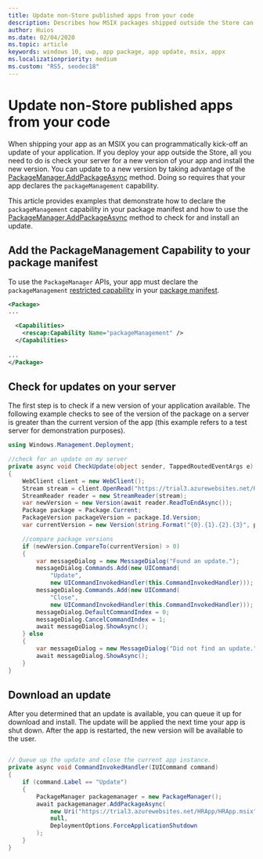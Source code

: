 ```yaml
---
title: Update non-Store published apps from your code
description: Describes how MSIX packages shipped outside the Store can be updated by developers in code. 
author: Huios
ms.date: 02/04/2020
ms.topic: article
keywords: windows 10, uwp, app package, app update, msix, appx
ms.localizationpriority: medium
ms.custom: "RS5, seodec18"
---
```


# Update non-Store published apps from your code

When shipping your app as an MSIX you can programmatically kick-off an update of your application. If you deploy your app outside the Store, all you need to do is check your server for a new version of your app and install the new version. You can update to a new version by taking advantage of the [PackageManager.AddPackageAsync](https://docs.microsoft.com/uwp/api/windows.management.deployment.packagemanager.addpackageasync) method. Doing so requires that your app declares the `packageManagement` capability.

This article provides examples that demonstrate how to declare the `packageManagement` capability in your package manifest and how to use the [PackageManager.AddPackageAsync](https://docs.microsoft.com/uwp/api/windows.management.deployment.packagemanager.addpackageasync) method to check for and install an update.

## Add the PackageManagement Capability to your package manifest

To use the `PackageManager` APIs, your app must declare the `packageManagement` [restricted capability](https://docs.microsoft.com/windows/uwp/packaging/app-capability-declarations#restricted-capabilities) in your [package manifest](https://docs.microsoft.com/uwp/schemas/appxpackage/appx-package-manifest).

```xml
<Package>
...

  <Capabilities>
    <rescap:Capability Name="packageManagement" />
  </Capabilities>
  
...
</Package>
```

## Check for updates on your server

The first step is to check if a new version of your application available. The following example checks to see of the version of the package on a server is greater than the current version of the app (this example refers to a test server for demonstration purposes).

```csharp
using Windows.Management.Deployment;

//check for an update on my server
private async void CheckUpdate(object sender, TappedRoutedEventArgs e)
{
    WebClient client = new WebClient();
    Stream stream = client.OpenRead("https://trial3.azurewebsites.net/HRApp/Version.txt");
    StreamReader reader = new StreamReader(stream);
    var newVersion = new Version(await reader.ReadToEndAsync());
    Package package = Package.Current;
    PackageVersion packageVersion = package.Id.Version;
    var currentVersion = new Version(string.Format("{0}.{1}.{2}.{3}", packageVersion.Major, packageVersion.Minor, packageVersion.Build, packageVersion.Revision));

    //compare package versions
    if (newVersion.CompareTo(currentVersion) > 0)
    {
        var messageDialog = new MessageDialog("Found an update.");
        messageDialog.Commands.Add(new UICommand(
            "Update",
            new UICommandInvokedHandler(this.CommandInvokedHandler)));
        messageDialog.Commands.Add(new UICommand(
            "Close",
            new UICommandInvokedHandler(this.CommandInvokedHandler)));
        messageDialog.DefaultCommandIndex = 0;
        messageDialog.CancelCommandIndex = 1;
        await messageDialog.ShowAsync();
    } else
    {
        var messageDialog = new MessageDialog("Did not find an update.");
        await messageDialog.ShowAsync();
    }
}
```

## Download an update

After you determined that an update is available, you can queue it up for download and install. The update will be applied the next time your app is shut down. After the app is restarted, the new version will be available to the user.

```csharp

// Queue up the update and close the current app instance.
private async void CommandInvokedHandler(IUICommand command)
{
    if (command.Label == "Update")
    {
        PackageManager packagemanager = new PackageManager();
        await packagemanager.AddPackageAsync(
            new Uri("https://trial3.azurewebsites.net/HRApp/HRApp.msix"),
            null,
            DeploymentOptions.ForceApplicationShutdown
        );
    }
}
```
